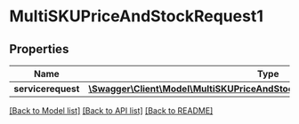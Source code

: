 # MultiSKUPriceAndStockRequest1

## Properties
Name | Type | Description | Notes
------------ | ------------- | ------------- | -------------
**servicerequest** | [**\Swagger\Client\Model\MultiSKUPriceAndStockAPIV40ServiceVs0Servicerequest**](MultiSKUPriceAndStockAPIV40ServiceVs0Servicerequest.md) |  | [optional] 

[[Back to Model list]](../../README.md#documentation-for-models) [[Back to API list]](../../README.md#documentation-for-api-endpoints) [[Back to README]](../../README.md)

